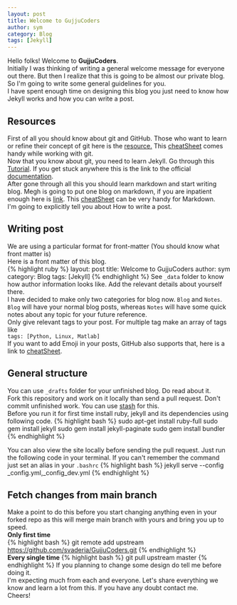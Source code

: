 ```yaml
---
layout: post
title: Welcome to GujjuCoders
author: sym
category: Blog
tags: [Jekyll]
---
```


Hello folks! Welcome to **GujjuCoders**.  
Initially I was thinking of writing a general welcome message for everyone out there. 
But then I realize that this is going to be almost our private blog.
So I'm going to write some general guidelines for you.  
I have spent enough time on designing this blog you just need to know how Jekyll works and 
how you can write a post.  
## Resources  
First of all you should know about git and GitHub. Those who want to learn or refine their concept of git
here is the [resource.](https://www.git-tower.com/learn/git/ebook/en/command-line/introduction#start)
This [cheatSheet](/assets/git-cheatsheet-EN-dark.pdf) comes handy while working with git.   
Now that you know about git, you need to learn Jekyll. Go through this 
[Tutorial](http://jekyll.tips/). If you get stuck anywhere 
this is the link to the official [documentation](https://jekyllrb.com/docs/home/).  
After gone through all this you should learn markdown and start writing blog. Megh is going to put one 
blog on markdown, if you are inpatient enough here is [link](http://www.markdowntutorial.com/). 
This [cheatSheet](/assets/Markdown.pdf) can be very handy for Markdown.  
I'm going to explicitly tell you about How to write a post.  
## Writing post  
We are using a particular format for front-matter (You should know what front matter is)  
Here is a front matter of this blog.  
{% highlight ruby %}
layout: post
title: Welcome to GujjuCoders
author: sym
category: Blog
tags: [Jekyll]
{% endhighlight %}
See `_data` folder to know how author information looks like. Add the relevant details about yourself there.  
I have decided to make only two categories for blog now. `Blog` and `Notes`.
`Blog` will have your normal blog posts, whereas `Notes` will have some quick notes about any topic 
for your future reference.  
Only give relevant tags to your post. For multiple tag make an array of tags like  
`tags: [Python, Linux, Matlab]`   
If you want to add Emoji in your posts, GitHub also supports that, here is a link to 
[cheatSheet](https://www.webpagefx.com/tools/emoji-cheat-sheet/).

## General structure 
You can use `_drafts` folder for your unfinished blog. Do read about it.  
Fork this repository and work on it locally than send a pull request. Don't commit unfinished work. 
You can use 
[stash](https://www.git-tower.com/learn/git/ebook/en/command-line/branching-merging/stashing#start) for this.  
Before you run it for first time install ruby, jekyll and its dependencies using following code.
{% highlight bash %}
sudo apt-get install ruby-full
sudo gem install jekyll
sudo gem install jekyll-paginate
sudo gem install bundler
{% endhighlight %}

You can also view the site locally before sending the pull request.
Just run the following code in your terminal. If you can't remember the command just set 
an alias in your `.bashrc`
{% highlight bash %}
jekyll serve --config _config.yml,_config_dev.yml
{% endhighlight %}

## Fetch changes from main branch  
Make a point to do this before you start changing anything even in your forked repo as this will merge main branch with yours and bring you up to speed.  
**Only first time**  
{% highlight bash %}
git remote add upstream https://github.com/svaderia/GujjuCoders.git
{% endhighlight %}  
**Every single time**
{% highlight bash %}
git pull upstream master
{% endhighlight %}
If you planning to change some design do tell me before doing it.  
I'm expecting much from each and everyone. Let's share everything we know and learn a lot from this.
If you have any doubt contact me.  
Cheers!

